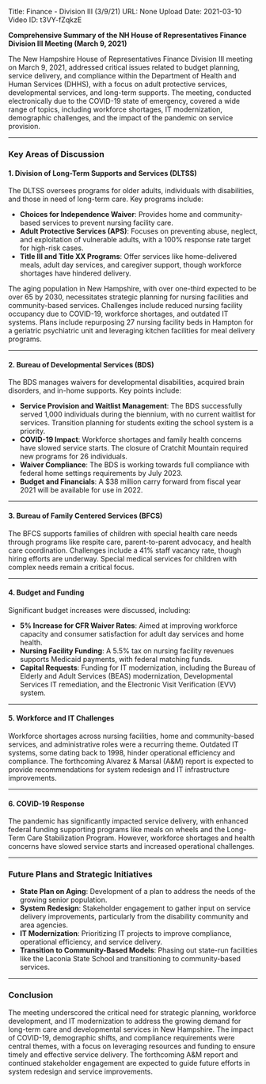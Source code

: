 Title: Finance - Division III (3/9/21)
URL: None
Upload Date: 2021-03-10
Video ID: t3VY-fZqkzE

**Comprehensive Summary of the NH House of Representatives Finance Division III Meeting (March 9, 2021)**

The New Hampshire House of Representatives Finance Division III meeting on March 9, 2021, addressed critical issues related to budget planning, service delivery, and compliance within the Department of Health and Human Services (DHHS), with a focus on adult protective services, developmental services, and long-term supports. The meeting, conducted electronically due to the COVID-19 state of emergency, covered a wide range of topics, including workforce shortages, IT modernization, demographic challenges, and the impact of the pandemic on service provision.

---

### **Key Areas of Discussion**

#### **1. Division of Long-Term Supports and Services (DLTSS)**
The DLTSS oversees programs for older adults, individuals with disabilities, and those in need of long-term care. Key programs include:
- **Choices for Independence Waiver**: Provides home and community-based services to prevent nursing facility care.
- **Adult Protective Services (APS)**: Focuses on preventing abuse, neglect, and exploitation of vulnerable adults, with a 100% response rate target for high-risk cases.
- **Title III and Title XX Programs**: Offer services like home-delivered meals, adult day services, and caregiver support, though workforce shortages have hindered delivery.

The aging population in New Hampshire, with over one-third expected to be over 65 by 2030, necessitates strategic planning for nursing facilities and community-based services. Challenges include reduced nursing facility occupancy due to COVID-19, workforce shortages, and outdated IT systems. Plans include repurposing 27 nursing facility beds in Hampton for a geriatric psychiatric unit and leveraging kitchen facilities for meal delivery programs.

---

#### **2. Bureau of Developmental Services (BDS)**
The BDS manages waivers for developmental disabilities, acquired brain disorders, and in-home supports. Key points include:
- **Service Provision and Waitlist Management**: The BDS successfully served 1,000 individuals during the biennium, with no current waitlist for services. Transition planning for students exiting the school system is a priority.
- **COVID-19 Impact**: Workforce shortages and family health concerns have slowed service starts. The closure of Cratchit Mountain required new programs for 26 individuals.
- **Waiver Compliance**: The BDS is working towards full compliance with federal home settings requirements by July 2023.
- **Budget and Financials**: A $38 million carry forward from fiscal year 2021 will be available for use in 2022.

---

#### **3. Bureau of Family Centered Services (BFCS)**
The BFCS supports families of children with special health care needs through programs like respite care, parent-to-parent advocacy, and health care coordination. Challenges include a 41% staff vacancy rate, though hiring efforts are underway. Special medical services for children with complex needs remain a critical focus.

---

#### **4. Budget and Funding**
Significant budget increases were discussed, including:
- **5% Increase for CFR Waiver Rates**: Aimed at improving workforce capacity and consumer satisfaction for adult day services and home health.
- **Nursing Facility Funding**: A 5.5% tax on nursing facility revenues supports Medicaid payments, with federal matching funds.
- **Capital Requests**: Funding for IT modernization, including the Bureau of Elderly and Adult Services (BEAS) modernization, Developmental Services IT remediation, and the Electronic Visit Verification (EVV) system.

---

#### **5. Workforce and IT Challenges**
Workforce shortages across nursing facilities, home and community-based services, and administrative roles were a recurring theme. Outdated IT systems, some dating back to 1998, hinder operational efficiency and compliance. The forthcoming Alvarez & Marsal (A&M) report is expected to provide recommendations for system redesign and IT infrastructure improvements.

---

#### **6. COVID-19 Response**
The pandemic has significantly impacted service delivery, with enhanced federal funding supporting programs like meals on wheels and the Long-Term Care Stabilization Program. However, workforce shortages and health concerns have slowed service starts and increased operational challenges.

---

### **Future Plans and Strategic Initiatives**
- **State Plan on Aging**: Development of a plan to address the needs of the growing senior population.
- **System Redesign**: Stakeholder engagement to gather input on service delivery improvements, particularly from the disability community and area agencies.
- **IT Modernization**: Prioritizing IT projects to improve compliance, operational efficiency, and service delivery.
- **Transition to Community-Based Models**: Phasing out state-run facilities like the Laconia State School and transitioning to community-based services.

---

### **Conclusion**
The meeting underscored the critical need for strategic planning, workforce development, and IT modernization to address the growing demand for long-term care and developmental services in New Hampshire. The impact of COVID-19, demographic shifts, and compliance requirements were central themes, with a focus on leveraging resources and funding to ensure timely and effective service delivery. The forthcoming A&M report and continued stakeholder engagement are expected to guide future efforts in system redesign and service improvements.